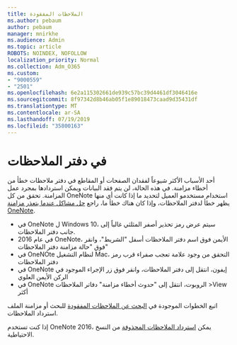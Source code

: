 ```yaml
---
title: الملاحظات المفقودة
ms.author: pebaum
author: pebaum
manager: mnirkhe
ms.audience: Admin
ms.topic: article
ROBOTS: NOINDEX, NOFOLLOW
localization_priority: Normal
ms.collection: Adm_O365
ms.custom:
- "9000559"
- "2501"
ms.openlocfilehash: 6e2a115302661de939c57bc39d4461df3046416e
ms.sourcegitcommit: 8f97342d8b46ab05f1e89018473caad9d35431df
ms.translationtype: MT
ms.contentlocale: ar-SA
ms.lasthandoff: 07/19/2019
ms.locfileid: "35800163"
---
```

# <a name="missing-notes-in-notebook"></a>في دفتر الملاحظات

أحد الأسباب الأكثر شيوعاً لفقدان الصفحات أو المقاطع في دفتر ملاحظات خطأ من أخطاء مزامنة. في هذه الحالة، لن يتم فقد البيانات ويمكن استردادها بمجرد عمل المزامنة. تحقق من كل OneNote استخدام مستخدمو العميل لتحديد ما إذا كانت أي منها يظهر خطأ لدفتر الملاحظات، وإذا كان هناك خطأ ما، راجع [حل مشاكل عندما يتعذر مزامنة OneNote](https://support.office.com/article/299495ef-66d1-448f-90c1-b785a6968d45).

- في OneNote ل Windows 10، سيتم عرض رمز تحذير أصفر المثلثي غالباً إلى جانب دفتر الملاحظات.
- في عام 2016 OneNote، الأيمن فوق اسم دفتر الملاحظات أسفل "الشريط"، وانقر فوق "حالة مزامنة دفتر الملاحظات"
- في OneNOte لنظام التشغيل Mac، التحقق من وجود علامة تعجب صفراء قرب رمز دفتر الملاحظات
- في OneNote إيفون، انتقل إلى دفتر الملاحظات، وانقر فوق زر الإجراء الموجود في الركن الأيمن العلوي
- في OneNote الروبوت، انتقل إلى "حدوث أخطاء مزامنة" دفاتر الملاحظات >View أكثر

اتبع الخطوات الموجودة في [البحث عن الملاحظات المفقودة](https://support.office.com/article/32cb2bd7-afe7-44d2-a711-398a88421287) للبحث أو مزامنة الملف استرداد الملاحظات.

إذا كنت تستخدم OneNote 2016، يمكن [استرداد الملاحظات المحذوفة](https://support.office.com/article/32ed1036-74fd-4c21-bc28-033a486e6b14) من النسخ الاحتياطية.